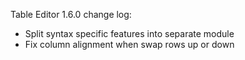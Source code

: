 Table Editor 1.6.0 change log:

- Split syntax specific features into separate module
- Fix column alignment when swap rows up or down